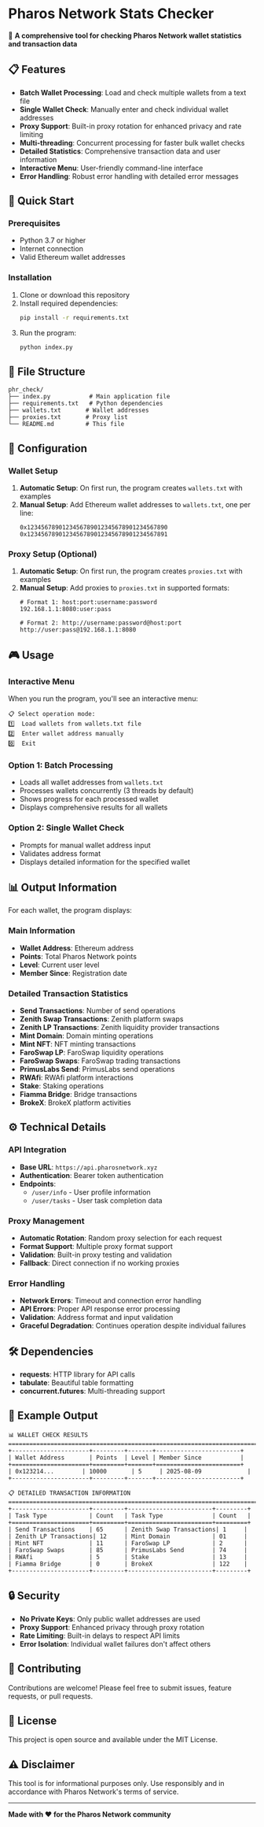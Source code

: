 # Pharos Network Stats Checker

🌟 **A comprehensive tool for checking Pharos Network wallet statistics and transaction data**

## 📋 Features

- **Batch Wallet Processing**: Load and check multiple wallets from a text file
- **Single Wallet Check**: Manually enter and check individual wallet addresses
- **Proxy Support**: Built-in proxy rotation for enhanced privacy and rate limiting
- **Multi-threading**: Concurrent processing for faster bulk wallet checks
- **Detailed Statistics**: Comprehensive transaction data and user information
- **Interactive Menu**: User-friendly command-line interface
- **Error Handling**: Robust error handling with detailed error messages

## 🚀 Quick Start

### Prerequisites

- Python 3.7 or higher
- Internet connection
- Valid Ethereum wallet addresses

### Installation

1. Clone or download this repository
2. Install required dependencies:
   ```bash
   pip install -r requirements.txt
   ```
3. Run the program:
   ```bash
   python index.py
   ```

## 📁 File Structure

```
phr_check/
├── index.py           # Main application file
├── requirements.txt   # Python dependencies
├── wallets.txt       # Wallet addresses 
├── proxies.txt       # Proxy list 
└── README.md         # This file
```

## 🔧 Configuration

### Wallet Setup

1. **Automatic Setup**: On first run, the program creates `wallets.txt` with examples
2. **Manual Setup**: Add Ethereum wallet addresses to `wallets.txt`, one per line:
   ```
   0x1234567890123456789012345678901234567890
   0x1234567890123456789012345678901234567891
   ```

### Proxy Setup (Optional)

1. **Automatic Setup**: On first run, the program creates `proxies.txt` with examples
2. **Manual Setup**: Add proxies to `proxies.txt` in supported formats:
   ```
   # Format 1: host:port:username:password
   192.168.1.1:8080:user:pass
   
   # Format 2: http://username:password@host:port
   http://user:pass@192.168.1.1:8080
   ```

## 🎮 Usage

### Interactive Menu

When you run the program, you'll see an interactive menu:

```
📋 Select operation mode:
1️⃣  Load wallets from wallets.txt file
2️⃣  Enter wallet address manually
0️⃣  Exit
```

### Option 1: Batch Processing

- Loads all wallet addresses from `wallets.txt`
- Processes wallets concurrently (3 threads by default)
- Shows progress for each processed wallet
- Displays comprehensive results for all wallets

### Option 2: Single Wallet Check

- Prompts for manual wallet address input
- Validates address format
- Displays detailed information for the specified wallet

## 📊 Output Information

For each wallet, the program displays:

### Main Information
- **Wallet Address**: Ethereum address
- **Points**: Total Pharos Network points
- **Level**: Current user level
- **Member Since**: Registration date

### Detailed Transaction Statistics
- **Send Transactions**: Number of send operations
- **Zenith Swap Transactions**: Zenith platform swaps
- **Zenith LP Transactions**: Zenith liquidity provider transactions
- **Mint Domain**: Domain minting operations
- **Mint NFT**: NFT minting transactions
- **FaroSwap LP**: FaroSwap liquidity operations
- **FaroSwap Swaps**: FaroSwap trading transactions
- **PrimusLabs Send**: PrimusLabs send operations
- **RWAfi**: RWAfi platform interactions
- **Stake**: Staking operations
- **Fiamma Bridge**: Bridge transactions
- **BrokeX**: BrokeX platform activities

## ⚙️ Technical Details

### API Integration

- **Base URL**: `https://api.pharosnetwork.xyz`
- **Authentication**: Bearer token authentication
- **Endpoints**: 
  - `/user/info` - User profile information
  - `/user/tasks` - User task completion data

### Proxy Management

- **Automatic Rotation**: Random proxy selection for each request
- **Format Support**: Multiple proxy format support
- **Validation**: Built-in proxy testing and validation
- **Fallback**: Direct connection if no working proxies

### Error Handling

- **Network Errors**: Timeout and connection error handling
- **API Errors**: Proper API response error processing
- **Validation**: Address format and input validation
- **Graceful Degradation**: Continues operation despite individual failures

## 🛠️ Dependencies

- **requests**: HTTP library for API calls
- **tabulate**: Beautiful table formatting
- **concurrent.futures**: Multi-threading support

## 📝 Example Output

```
📊 WALLET CHECK RESULTS
================================================================================
+----------------------+---------+-------+------------------------+
| Wallet Address       | Points  | Level | Member Since           |
+======================+=========+=======+========================+
| 0x123214...        | 10000       | 5     | 2025-08-09             |
+----------------------+---------+-------+------------------------+

📋 DETAILED TRANSACTION INFORMATION
================================================================================
+----------------------+---------+------------------------+---------+
| Task Type            | Count   | Task Type              | Count   |
+======================+=========+========================+=========+
| Send Transactions    | 65      | Zenith Swap Transactions| 1     |
| Zenith LP Transactions| 12     | Mint Domain            | 01     |
| Mint NFT             | 11      | FaroSwap LP            | 2      |
| FaroSwap Swaps       | 85      | PrimusLabs Send        | 74     |
| RWAfi                | 5       | Stake                  | 13     |
| Fiamma Bridge        | 0       | BrokeX                 | 122    |
+----------------------+---------+------------------------+---------+
```

## 🔒 Security

- **No Private Keys**: Only public wallet addresses are used
- **Proxy Support**: Enhanced privacy through proxy rotation
- **Rate Limiting**: Built-in delays to respect API limits
- **Error Isolation**: Individual wallet failures don't affect others

## 🤝 Contributing

Contributions are welcome! Please feel free to submit issues, feature requests, or pull requests.

## 📄 License

This project is open source and available under the MIT License.

## ⚠️ Disclaimer

This tool is for informational purposes only. Use responsibly and in accordance with Pharos Network's terms of service.

---

**Made with ❤️ for the Pharos Network community**
